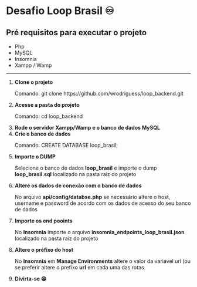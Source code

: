 # Desafio Loop Brasil ♾️

## Pré requisitos para executar o projeto
<ul>
    <li>Php</li>
    <li>MySQL</li>
    <li>Insomnia</li>
    <li>Xampp / Wamp</li>
</ul>

<hr/>

<ol>
    <li>
        <b>Clone o projeto</b>
        <p>Comando: git clone https://github.com/wrodriguess/loop_backend.git</p>
    </li>
    <li>
        <b>Acesse a pasta do projeto</b>
        <p>Comando: cd loop_backend</p>
    </li>
    <li>
        <b>Rode o servidor Xampp/Wamp e o banco de dados MySQL</b>
    </li>
    <li>
        <b>Crie o banco de dados</b>
        <p>Comando: CREATE DATABASE loop_brasil; </p>
    </li>
    <li>
        <b>Importe o DUMP</b>
        <p>Selecione o banco de dados <b>loop_brasil</b> e importe o dump <b>loop_brasil.sql</b> localizado na pasta raiz do projeto</p>
    </li>
    <li>
        <b>Altere os dados de conexão com o banco de dados</b>
        <p>No arquivo <b>api/config/databse.php</b> se necessário altere o host, username e password de acordo com os dados de acesso do seu banco de dados</p>
    </li>
    <li>
        <b>Importe os end pooints</b>
        <p>No <b>Insomnia</b> importe o arquivo <b>insomnia_endpoints_loop_brasil.json</b> localizado na pasta raiz do projeto</p>
    </li>
    <li>
        <b>Altere o préfixo do host</b>
        <p>No <b>Insomnia</b> em <b>Manage Environments</b> altere o valor da variável url (ou se preferir altere o prefixo <b>url</b> em cada uma das rotas.</p>
    </li>
    <li>
        <b>Divirta-se 😁</b>
    </li>
</ol>